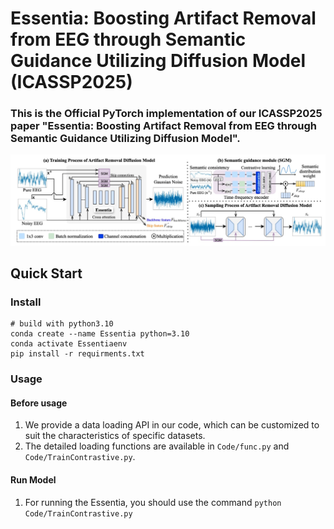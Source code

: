 # Essentia: Boosting Artifact Removal from EEG through Semantic Guidance Utilizing Diffusion Model (ICASSP2025)
### This is the Official PyTorch implementation of our ICASSP2025 paper "Essentia: Boosting Artifact Removal from EEG through Semantic Guidance Utilizing Diffusion Model".

![Alt text](Fig/Essentia.jpg)

## Quick Start
### Install
```
# build with python3.10
conda create --name Essentia python=3.10
conda activate Essentiaenv 
pip install -r requirments.txt
```

### Usage
#### Before usage
1. We provide a data loading API in our code, which can be customized to suit the characteristics of specific datasets.
2. The detailed loading functions are available in `Code/func.py` and `Code/TrainContrastive.py`.

#### Run Model
1. For running the Essentia, you should use the command `python Code/TrainContrastive.py`
